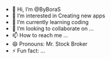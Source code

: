 - 👋 Hi, I’m @ByBoraS
- 👀 I’m interested in Creating new apps
- 🌱 I’m currently learning coding
- 💞️ I’m looking to collaborate on ...
- 📫 How to reach me ...
- 😄 Pronouns: Mr. Stock Broker
- ⚡ Fun fact: ...

<!---
ByBoraS/ByBoraS is a ✨ special ✨ repository because its `README.md` (this file) appears on your GitHub profile.
You can click the Preview link to take a look at your changes.
--->
